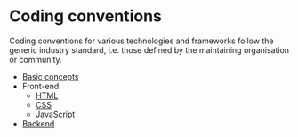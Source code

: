 # Coding conventions

Coding conventions for various technologies and frameworks follow the generic industry standard, i.e. those defined by the maintaining organisation or community.

- [Basic concepts](Basics.md)
- Front-end
  - [HTML](HTML.md)
  - [CSS](CSS.md)
  - [JavaScript](JavaScript.md)
- [Backend](Backend.md)